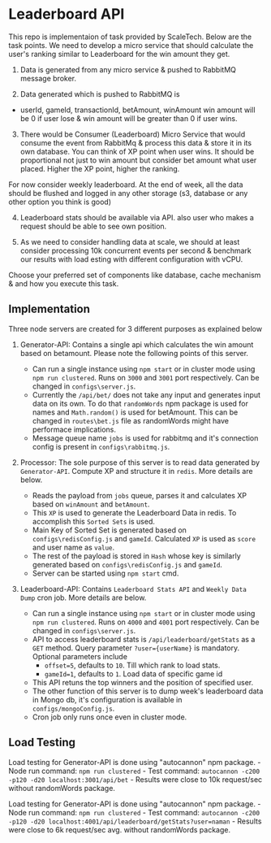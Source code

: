 # Leaderboard API

This repo is implementaion of task provided by ScaleTech. Below are the task points.
We need to develop a micro service that should calculate the user's ranking similar to Leaderboard for the win amount they get.
1. Data is generated from any micro service & pushed to RabbitMQ message broker.

2. Data generated which is pushed to RabbitMQ is
- userId, gameId, transactionId, betAmount, winAmount
win amount will be 0 if user lose & win amount will be greater than 0 if user wins. 

3. There would be Consumer (Leaderboard) Micro Service that would consume the event from RabbitMq & process this data & store it in its own database. 
You can think of XP point when user wins. It should be proportional not just to win amount but consider bet amount what user placed.
Higher the XP point, higher the ranking.

For now consider weekly leaderboard.
At the end of week, all the data should be flushed and logged in any other storage (s3, database or any other option you think is good)

4. Leaderboard stats should be available via API. also user who makes a request should be able to see own position.

5. As we need to consider handling  data at scale, we should at least consider processing 10k concurrent events per second & benchmark our results with load esting with different configuration with vCPU. 

Choose your preferred set of components like database, cache mechanism & and how you execute this task.

## Implementation

Three node servers are created for 3 different purposes as explained below

1. Generator-API: Contains a single api which calculates the win amount based on betamount. Please note the following points of this server.
    - Can run a single instance using `` npm start `` or in cluster mode using `` npm run clustered ``. Runs on `` 3000 `` and `` 3001 `` port respectively. Can be changed in `` configs\server.js ``.
    - Currently the `` /api/bet/ `` does not take any input and generates input data on its own. To do that `` randomWords `` npm package is used for names and `` Math.random() `` is used for betAmount. This can be changed in `` routes\bet.js `` file as randomWords might have performace implications.
    - Message queue name `` jobs `` is used for rabbitmq and it's connection config is present in `` configs\rabbitmq.js ``.

2. Processor: The sole purpose of this server is to read data generated by `` Generator-API ``. Compute XP and structure it in `` redis ``. More details are below.
    - Reads the payload from `` jobs `` queue, parses it and calculates XP based on `` winAmount `` and `` betAmount ``.
    - This `` XP `` is used to generate the Leaderboard Data in redis. To accomplish this `` Sorted Sets `` is used.
    - Main Key of Sorted Set is generated based on `` configs\redisConfig.js `` and `` gameId ``. Calculated `` XP `` is used as `` score `` and user name as `` value ``.
    - The rest of the payload is stored in `` Hash `` whose key is similarly generated based on `` configs\redisConfig.js `` and `` gameId ``.
    - Server can be started using `` npm start `` cmd.

3. Leaderboard-API: Contains `` Leaderboard Stats API `` and `` Weekly Data Dump `` cron job. More details are below.
    - Can run a single instance using `` npm start `` or in cluster mode using `` npm run clustered ``. Runs on `` 4000 `` and `` 4001 `` port respectively. Can be changed in `` configs\server.js ``.
    - API to access leaderboard stats is `` /api/leaderboard/getStats `` as a `` GET `` method. Query parameter `` ?user={userName} `` is mandatory. Optional parameters include 
        - `` offset=5 ``, defaults to ``10``. Till which rank to load stats.
        - `` gameId=1 ``, defaults to ``1``. Load data of specific game id
    - This API retuns the top winners and the position of specified user.
    - The other function of this server is to dump week's leaderboard data in Mongo db, it's configuration is available in `` configs/mongoConfig.js ``.
    - Cron job only runs once even in cluster mode.

## Load Testing

Load testing for Generator-API is done using "autocannon" npm package.
    - Node run command: `` npm run clustered ``
    - Test command: `` autocannon -c200 -p120 -d20 localhost:3001/api/bet ``
    - Results were close to 10k request/sec without randomWords package.

Load testing for Generator-API is done using "autocannon" npm package.
    - Node run command: `` npm run clustered ``
    - Test command: `` autocannon -c200 -p120 -d20 localhost:4001/api/leaderboard/getStats?user=naman ``
    - Results were close to 6k request/sec avg. without randomWords package.